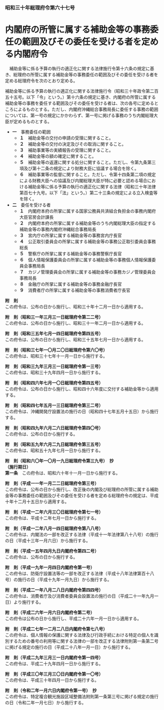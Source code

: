 ### 昭和三十年総理府令第六十七号  
# 内閣府の所管に属する補助金等の事務委任の範囲及びその委任を受ける者を定める内閣府令  
　補助金等に係る予算の執行の適正化に関する法律施行令第十六条の規定に基き、総理府の所管に属する補助金等の事務委任の範囲及びその委任を受ける者を定める総理府令を次のとおり定める。  
  
補助金等に係る予算の執行の適正化に関する法律施行令（昭和三十年政令第二百五十五号。以下「令」という。）第十六条の規定に基き、内閣府の所管に属する補助金等の事務を委任する範囲及びその委任を受ける者は、次の各号に定めるところによるものとする。ただし、内閣府沖縄総合事務局長に委任する事務の範囲については、第一号の規定にかかわらず、第一号に掲げる事務のうち内閣総理大臣が定めるものとする。  
* **一**　事務委任の範囲  
	* **１**　補助金等の交付の申請の受理に関すること。  
	* **２**　補助金等の交付の決定及びその取消に関すること。  
	* **３**　補助事業等の実績報告の受理に関すること。  
	* **４**　補助金等の額の確定に関すること。  
	* **５**　補助金等の返還に関する処分に関すること。ただし、令第九条第三項及び第十二条の規定により財務大臣に協議する場合を除く。  
	* **６**　補助事業等の監督に関すること。ただし、令第十四条第二項の規定による財務大臣への協議及び内閣総理大臣が特に必要と認める場合における補助金等に係る予算の執行の適正化に関する法律（昭和三十年法律第百七十九号。以下「法」という。）第二十三条の規定による立入検査等を除く。  
* **二**　委任を受ける者  
	* **１**　内閣府本府の所掌に属する国家公務員共済組合負担金の事務内閣府大臣官房会計課長  
	* **２**　内閣府本府の所掌に属する補助金等のうち内閣総理大臣の指定する補助金等の事務内閣府沖縄総合事務局長  
	* **３**　宮内庁の所掌に属する補助金等の事務宮内庁長官  
	* **４**　公正取引委員会の所掌に属する補助金等の事務公正取引委員会事務総長  
	* **５**　警察庁の所掌に属する補助金等の事務警察庁長官  
	* **６**　個人情報保護委員会の所掌に属する補助金等の事務個人情報保護委員会事務局長  
	* **７**　カジノ管理委員会の所掌に属する補助金等の事務カジノ管理委員会事務局長   
	* **８**　金融庁の所掌に属する補助金等の事務金融庁長官  
	* **９**　消費者庁の所掌に属する補助金等の事務消費者庁長官  
  
**附　則**  
この府令は、公布の日から施行し、昭和三十年十二月一日から適用する。  
  
**附　則（昭和三一年三月三一日総理府令第二二号）**  
この府令は、公布の日から施行し、昭和三十一年二月一日から適用する。  
  
**附　則（昭和三五年七月一四日総理府令第四五号）**  
この府令は、公布の日から施行し、昭和三十五年七月一日から適用する。  
  
**附　則（昭和三七年一〇月二〇日総理府令第六〇号）**  
この府令は、昭和三十七年十一月一日から施行する。  
  
**附　則（昭和三九年三月三一日総理府令第一三号）**  
この府令は、昭和三十九年四月一日から施行する。  
  
**附　則（昭和四六年七月一〇日総理府令第四五号）**  
この府令は、公布の日から施行し、昭和四十六年度に交付する補助金等から適用する。  
  
**附　則（昭和四七年五月一三日総理府令第三二号）**  
この府令は、沖縄開発庁設置法の施行の日（昭和四十七年五月十五日）から施行する。  
  
**附　則（昭和四九年六月二六日総理府令第四〇号）**  
この府令は、公布の日から施行する。  
  
**附　則（昭和五九年六月二九日総理府令第三五号）**  
この府令は、昭和五十九年七月一日から施行する。  
  
**附　則（昭和六〇年一〇月一九日総理府令第三九号）　抄**  
**（施行期日）**  
**第一条**　この府令は、昭和六十年十一月一日から施行する。  
  
**附　則（平成一一年一月二二日総理府令第三号）**  
この府令は、公布の日から施行し、改正後の内閣及び総理府の所管に属する補助金等の事務委任の範囲及びその委任を受ける者を定める総理府令の規定は、平成十年十二月十五日から適用する。  
  
**附　則（平成一二年六月三〇日総理府令第七一号）**  
この府令は、平成十二年七月一日から施行する。  
  
**附　則（平成一二年八月一四日総理府令第八八号）**  
この府令は、内閣法の一部を改正する法律（平成十一年法律第八十八号）の施行の日（平成十三年一月六日）から施行する。  
  
**附　則（平成一五年四月九日内閣府令第四二号）**  
この府令は、公布の日から施行する。  
  
**附　則（平成一九年一月四日内閣府令第一号）**  
この府令は、防衛庁設置法等の一部を改正する法律（平成十八年法律第百十八号）の施行の日（平成十九年一月九日）から施行する。  
  
**附　則（平成二一年八月二八日内閣府令第四四号）**  
この府令は、消費者庁及び消費者委員会設置法の施行の日（平成二十一年九月一日）より施行する。  
  
**附　則（平成二六年一月六日内閣府令第二号）**  
この府令は公布の日から施行し、平成二十六年一月一日から適用する。  
  
**附　則（平成二七年一二月二八日内閣府令第七八号）**  
この府令は、個人情報の保護に関する法律及び行政手続における特定の個人を識別するための番号の利用等に関する法律の一部を改正する法律附則第一条第二号に掲げる規定の施行の日（平成二十八年一月一日）から施行する。  
  
**附　則（平成二九年三月三一日内閣府令第一四号）**  
この府令は、平成二十九年四月一日から施行する。  
  
**附　則（平成三〇年三月三〇日内閣府令第一〇号）**  
この府令は、平成三十年四月一日から施行する。  
  
**附　則（令和二年一月六日内閣府令第一号）　抄**  
この府令は、特定複合観光施設区域整備法附則第一条第三号に掲げる規定の施行の日（令和二年一月七日）から施行する。  
  
